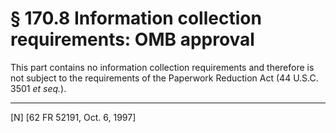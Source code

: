 # § 170.8   Information collection requirements: OMB approval

This part contains no information collection requirements and therefore is not subject to the requirements of the Paperwork Reduction Act (44 U.S.C. 3501 *et seq.*). 



---

[N] [62 FR 52191, Oct. 6, 1997]




